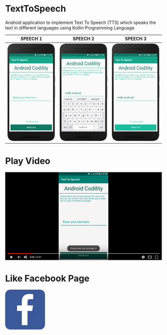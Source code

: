 # TextToSpeech
Android application to implement Text To Speech (TTS) which speaks the text in different languages using Kotlin Programming Language.

SPEECH 1     |  SPEECH 2 |  SPEECH 3 |
:---------:|:----------:|:---------:
![](https://github.com/AndroidCodility/TextToSpeech/blob/master/design/main.png?raw=true)  |  ![](https://github.com/AndroidCodility/TextToSpeech/blob/master/design/msg.png?raw=true) |  ![](https://github.com/AndroidCodility/TextToSpeech/blob/master/design/speak.png?raw=true) 

# Play Video
[![](https://github.com/AndroidCodility/TextToSpeech/blob/master/design/tts_video.png?raw=true)](https://youtu.be/eTdA0Ugnmls "Click here to watch")

# Like Facebook Page
[![](https://github.com/AndroidCodility/Barchart-Graph/blob/master/design/fb.png?raw=true)](https://www.facebook.com/androidcodility/ "Click here")
